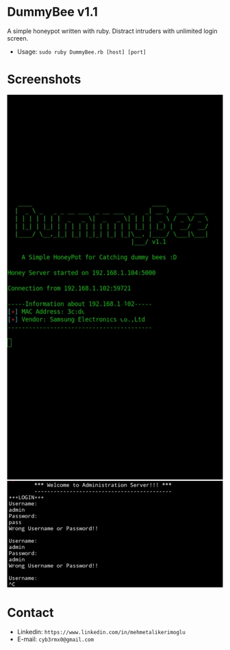 # DummyBee v1.1
A simple honeypot written with ruby.
Distract intruders with unlimited login screen.

- Usage: ```sudo ruby DummyBee.rb [host] [port]```

# Screenshots
![Server side](IMG_20200122_220414_479.jpg)
![Client side](20200122_220448.jpg)

# Contact
- Linkedin: ```https://www.linkedin.com/in/mehmetalikerimoglu```
- E-mail: ```cyb3rmx0@gmail.com```
